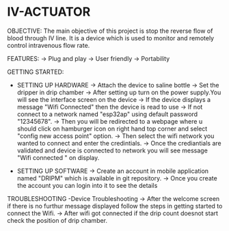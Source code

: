 # IV-ACTUATOR

OBJECTIVE:
The main objective of this project is stop the reverse flow of blood through IV line. It is a device which is used to monitor and remotely control intravenous flow rate. 
 
 FEATURES:
 -> Plug and play
 -> User friendly
 -> Portability
 
 GETTING STARTED:
  - SETTING UP HARDWARE
    -> Attach the device to saline bottle
    -> Set the dripper in drip chamber 
    -> After setting up turn on the power supply.You will see the interface screen on the device
    -> If the device displays a message "Wifi Connected" then the device is read to use
    -> If not connect to a network named "esp32ap" using default password "12345678".
    -> Then you will be redirected to a webpage where u should click on hamburger icon on right hand top corner and select "config new access point" option.
    -> Then select the wifi network you wanted to connect and enter the credintials.
    -> Once the crediantials are validated  and device is connected to network you will see message "Wifi connected " on display.
    
  - SETTING UP SOFTWARE
    -> Create an account in mobile application named "DRIPM" which is available in git repository.
    -> Once you create the account you can login into it to see the details
    
  TROUBLESHOOTING
   -Device Troubleshooting
   -> After the welcome screen if there is no furthur message displayed follow the steps in getting started to connect the Wifi.
   -> After wifi got connected if the drip count doesnot start check the position of drip chamber.
   
   
    
    
 
